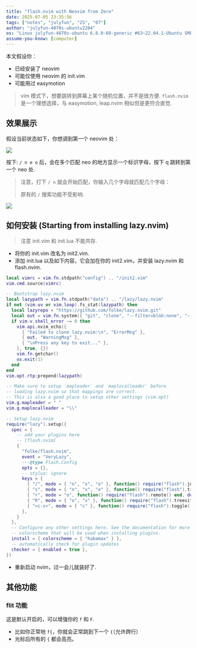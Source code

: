 ```yaml
---
title: "flash.nvim with Neovim from Zero"
date: 2025-07-05 23:35:56
tags: ["notes", "julyfun", "25", "07"]
author: "julyfun-4070s-ubuntu2204"
os: "Linux julyfun-4070s-ubuntu 6.8.0-60-generic #63~22.04.1-Ubuntu SMP PREEMPT_DYNAMIC Tue Apr 22 19:00:15 UTC 2 x86_64 x86_64 x86_64 GNU/Linux"
assume-you-know: [computer]
---
```


本文假设你：
- 已经安装了 neovim
- 可能仅使用 neovim 的 init.vim
- 可能用过 easymotion

> vim 模式下，想要跳转到屏幕上某个随机位置，并不是很方便. `flash.nvim` 是一个理想选择，与 easymotion, leap.nvim 相似但是更符合直觉.

## 效果展示

假设当前状态如下，你想调到第一个 neovim 处：

![](https://how-to-1258460161.cos.ap-shanghai.myqcloud.com/how-to20250705233907.png)

按下: `/ n e o` 后，会在多个匹配 neo 的地方显示一个标识字母，按下 q 跳转到第一个 neo 处. 
> 注意，打下 `/ n` 就会开始匹配，你输入几个字母就匹配几个字母：
>
> 原有的 `/` 搜索功能不受影响.

![](https://how-to-1258460161.cos.ap-shanghai.myqcloud.com/how-to20250705234039.png)

## 如何安装 (Starting from installing lazy.nvim)

> 注意 init.vim 和 init.lua 不能共存.
- 将你的 init.vim 改名为 init2.vim.
- 添加 init.lua 以及如下内容，它会加在你的 init2.vim，并安装 lazy.nvim 和 flash.nvim.

```lua
local vimrc = vim.fn.stdpath("config") .. "/init2.vim"
vim.cmd.source(vimrc)

-- Bootstrap lazy.nvim
local lazypath = vim.fn.stdpath("data") .. "/lazy/lazy.nvim"
if not (vim.uv or vim.loop).fs_stat(lazypath) then
  local lazyrepo = "https://github.com/folke/lazy.nvim.git"
  local out = vim.fn.system({ "git", "clone", "--filter=blob:none", "--branch=stable", lazyrepo, lazypath })
  if vim.v.shell_error ~= 0 then
    vim.api.nvim_echo({
      { "Failed to clone lazy.nvim:\n", "ErrorMsg" },
      { out, "WarningMsg" },
      { "\nPress any key to exit..." },
    }, true, {})
    vim.fn.getchar()
    os.exit(1)
  end
end
vim.opt.rtp:prepend(lazypath)

-- Make sure to setup `mapleader` and `maplocalleader` before
-- loading lazy.nvim so that mappings are correct.
-- This is also a good place to setup other settings (vim.opt)
vim.g.mapleader = " "
vim.g.maplocalleader = "\\"

-- Setup lazy.nvim
require("lazy").setup({
  spec = {
    -- add your plugins here
    -- [flash.nvim]
    {
      "folke/flash.nvim",
      event = "VeryLazy",
      ---@type Flash.Config
      opts = {},
      -- stylua: ignore
      keys = {
        { "/", mode = { "n", "x", "o" }, function() require("flash").jump() end, desc = "Flash" },
        { "s", mode = { "n", "x", "o" }, function() require("flash").treesitter() end, desc = "Flash Treesitter" },
        { "r", mode = "o", function() require("flash").remote() end, desc = "Remote Flash" },
        { "R", mode = { "o", "x" }, function() require("flash").treesitter_search() end, desc = "Treesitter Search" },
        { "<c-s>", mode = { "c" }, function() require("flash").toggle() end, desc = "Toggle Flash Search" },
      },
    }
  },
  -- Configure any other settings here. See the documentation for more details.
  -- colorscheme that will be used when installing plugins.
  install = { colorscheme = { "habamax" } },
  -- automatically check for plugin updates
  checker = { enabled = true },
})
```
- 重新启动 nvim，过一会儿就装好了.

## 其他功能

### flit 功能

这是默认开启的，可以增强你的 `f` 和 `F`. 
- 比如你正常地 `f{`，你就会正常跳到下一个 `{`（允许跨行）
- 光标后所有的 `{` 都会高亮。

